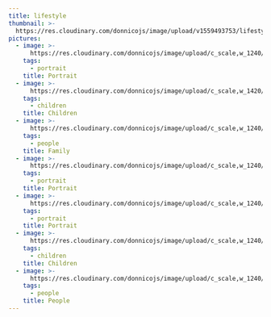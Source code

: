 ```yaml
---
title: lifestyle
thumbnail: >-
  https://res.cloudinary.com/donnicojs/image/upload/v1559493753/lifestyle/20369870_1539689922771954_1152943125629971314_o.jpg_qe3wgl.jpg
pictures:
  - image: >-
      https://res.cloudinary.com/donnicojs/image/upload/c_scale,w_1240/v1573303098/lifestyle/001_-_Copy_q8rwez.jpg
    tags:
      - portrait
    title: Portrait
  - image: >-
      https://res.cloudinary.com/donnicojs/image/upload/c_scale,w_1420/v1576416559/lifestyle/DSC_6192_edited_wglovv.jpg
    tags:
      - children
    title: Children
  - image: >-
      https://res.cloudinary.com/donnicojs/image/upload/c_scale,w_1240/v1576417356/lifestyle/Lifestyle_003_-_Family_zndx9b.jpg
    tags:
      - people
    title: Family
  - image: >-
      https://res.cloudinary.com/donnicojs/image/upload/c_scale,w_1240/v1576417975/lifestyle/Lifestyle_004_-_Portrait_ggtw2z.jpg
    tags:
      - portrait
    title: Portrait
  - image: >-
      https://res.cloudinary.com/donnicojs/image/upload/c_scale,w_1240/v1559493753/lifestyle/20369870_1539689922771954_1152943125629971314_o.jpg_qe3wgl.jpg
    tags:
      - portrait
    title: Portrait
  - image: >-
      https://res.cloudinary.com/donnicojs/image/upload/c_scale,w_1240/v1573302633/lifestyle/DSC_3909_edited_nb5a2p.jpg
    tags:
      - children
    title: Children
  - image: >-
      https://res.cloudinary.com/donnicojs/image/upload/c_scale,w_1240/v1576418219/lifestyle/Lifestyle_007_-_Family_amnyer.jpg
    tags:
      - people
    title: People
---
```


